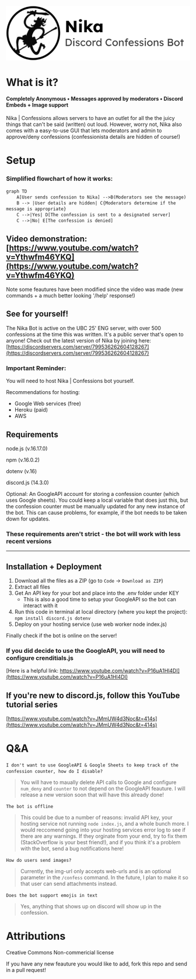 ![](images/titleBanner2.png)

# What is it?
#### Completely Anonymous • Messages approved by moderators • Discord Embeds + Image support
Nika | Confessions allows servers to have an outlet for all the the juicy things that can't be said (written) out loud. However, worry not, Nika also comes with a easy-to-use GUI that lets moderators and admin to approve/deny confessions (confessionista details are hidden of course!)

# Setup
### Simplified flowchart of how it works:

```mermaid
graph TD
    A[User sends confession to Nika] -->B(Moderators see the message)
    B --> |User details are hidden| C{Moderators determine if the message is appropriate}
    C -->|Yes| D[The confession is sent to a designated server]
    C -->|No| E[The confession is denied]
```

## Video demonstration: [https://www.youtube.com/watch?v=Ythwfm46YKQ](https://www.youtube.com/watch?v=Ythwfm46YKQ)
Note some feautures have been modified since the video was made (new commands + a much better looking '/help' response!)

## See for yourself!
The Nika Bot is active on the UBC 25' ENG server, with over 500 confessions at the time this was written. It's a public server that's open to anyone! Check out the latest version of Nika by joining here: [https://discordservers.com/server/799536262604128267](https://discordservers.com/server/799536262604128267)

### Important Reminder:
You will need to host Nika | Confessions bot yourself.

Recommendations for hosting:
- Google Web services (free)
- Heroku (paid)
- AWS

## Requirements
node.js (v.16.17.0)

npm (v.16.0.2)

dotenv (v.16)

discord.js (14.3.0)


Optional: An GoogleAPI account for storing a confession counter (which uses Google sheets). You could keep a local variable that does just this, but the confession counter must be manually updated for any new instance of the bot. This can cause problems, for example, if the bot needs to be taken down for updates.

### These requirements aren't strict - the bot will work with less recent versions
---

## Installation + Deployment
1. Download all the files as a ZIP (go to `Code` -> `Download as ZIP`)
2. Extract all files
3. Get An API key for your bot and place into the .env folder under KEY
    * This is also a good time to setup your GoogleAPI so the bot can interact with it
4. Run this code in terminal at local directory (where you kept the project):
```npm install discord.js dotenv```
5. Deploy on your hosting service (use web worker node index.js)

Finally check if the bot is online on the server!

### If you did decide to use the GoogleAPI, you will need to configure crenditials.js
[Here is a helpful link: https://www.youtube.com/watch?v=P16uA1Hl4DI](https://www.youtube.com/watch?v=P16uA1Hl4DI)

## If you're new to discord.js, follow this YouTube tutorial series
[https://www.youtube.com/watch?v=JMmUW4d3Noc&t=414s](https://www.youtube.com/watch?v=JMmUW4d3Noc&t=414s)

# Q&A

```I don't want to use GoogleAPI & Google Sheets to keep track of the confession counter, how do I disable?```

> You will have to maually delete API calls to Google and configure `num_deny` and `counter` to not depend on the GoogleAPI feauture. I will release a new version soon that will have this already done!

```The bot is offline```
> This could be due to a number of reasons: invalid API key, your hosting service not running `node index.js`, and a whole bunch more. I would reccomend going into your hosting services error log to see if there are any warnings. If they orginate from your end, try to fix them (StackOverflow is your best friend!), and if you think it's a problem with the bot, send a bug notifications here!

```How do users send images?```
> Currently, the img-url only accepts web-urls and is an optional parameter in the `/confess` command. In the future, I plan to make it so that user can send attachments instead.

```Does the bot support emojis in text```
> Yes, anything that shows up on discord will show up in the confession.

# Attributions
Creative Commons Non-commericial license

If you have any new feauture you would like to add, fork this repo and send in a pull request!
